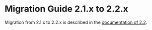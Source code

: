 <a id="migration-2-2"></a>
# Migration Guide 2.1.x to 2.2.x

Migration from 2.1.x to 2.2.x is described in the 
[documentation of 2.2](http://doc.akka.io/docs/akka/2.2.3/project/migration-guide-2.1.x-2.2.x.html).
